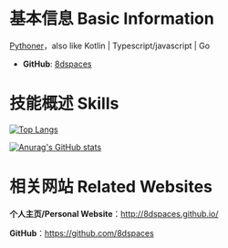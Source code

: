 # 基本信息 Basic Information

[Pythoner](https://github.com/8dspaces)，also like Kotlin | Typescript/javascript | Go 
 

* **GitHub**: [8dspaces](https://github.com/8dspaces)


# 技能概述 Skills

[![Top Langs](https://github-readme-stats.vercel.app/api/top-langs/?username=8dspaces&hide=HTML,css,php&layout=compact&show_icons=true)](https://github.com/anuraghazra/github-readme-stats)

[![Anurag's GitHub stats](https://github-readme-stats.vercel.app/api?username=8dspaces&show_icons=true)](https://github.com/anuraghazra/github-readme-stats)


# 相关网站 Related Websites

**个人主页/Personal Website**：http://8dspaces.github.io/

**GitHub**：https://github.com/8dspaces

